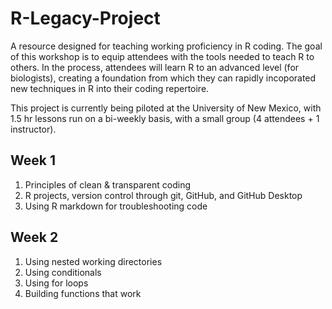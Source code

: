 # R-Legacy-Project
A resource designed for teaching working proficiency in R coding. The goal of this workshop is to
equip attendees with the tools needed to teach R to others. In the process, attendees will learn
R to an advanced level (for biologists), creating a foundation from which they can rapidly
incoporated new techniques in R into their coding repertoire.

This project is currently being piloted at the University of New Mexico, with 1.5 hr lessons run on a
bi-weekly basis, with a small group (4 attendees + 1 instructor).

## Week 1
1. Principles of clean & transparent coding
2. R projects, version control through git, GitHub, and GitHub Desktop
3. Using R markdown for troubleshooting code

## Week 2
1. Using nested working directories
2. Using conditionals
3. Using for loops
4. Building functions that work

